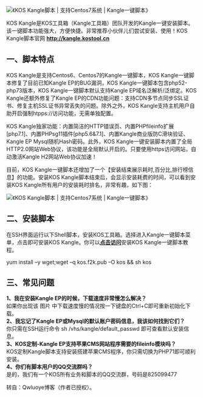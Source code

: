 <p><img layer-src="https://www.leapteam.cn/wp-content/uploads/2020/04/20200420151119.png.jpg" src="https://www.leapteam.cn/wp-content/uploads/2020/04/20200420151119.png.jpg" alt="《KOS Kangle脚本 | 支持Centos7系统 | Kangle一键脚本》" title="KOS Kangle脚本 | 支持Centos7系统 | Kangle一键脚本插图" /></p>
<p>KOS Kangle是KOS工具箱（Kangle工具箱）团队开发的Kangle一键安装脚本。该一键脚本功能强大，方便快捷。非常推荐小伙伴儿们尝试安装、使用！KOS Kangle脚本官网 <a title="" href="http://kangle.kostool.cn/" target="_blank" rel="noopener noreferrer" data-original-title="" rel="nofollow" ><strong>http://kangle.kostool.cn</strong></a></p>
<h2>一、脚本特点</h2>
<p>KOS Kangle是支持Centos6、Centos7的Kangle一键脚本，KOS Kangle一键脚本修复了目前已知Kangle EP的BUG漏洞，KOS Kangle一键脚本包含php52-php73版本，KOS Kangle一键脚本默认支持Kangle EP域名泛解析/泛绑定。KOS Kangle还额外修复了Kangle EP的CDN功能问题：支持CDN多节点同步SSL证书、修复主机SSL证书异常丢失的问题。除外之外，KOS Kangle支持主机用户自助开启强制htpps://访问功能，无需单独配置。</p>
<p>KOS Kangle独家功能：内置简洁的HTTP错误页、内置PHPfileinfo扩展[php7.1]、内置PHPsg11插件[php5.6&amp;7.1]、内置Kangle商业版防C滑块验证、Kangle EP Mysql随机Hash密码。此外，KOS Kangle一键安装脚本内置了全局HTTP2.0网站Web协议，该功能是全局默认开启的。只要使用https访问网站，自动激活Kangle H2网站Web协议加速！</p>
<p>目前，KOS Kangle一键脚本还增加了一个【安装结束展示耗时,百分比,排行榜信息】的功能。安装KOS Kangle脚本结束后，会显示安装耗费的时间，可以看到安装KOS Kangle所有用户的安装耗时排名，非常有趣，如下图：</p>
<p><img layer-src="https://www.leapteam.cn/wp-content/uploads/2020/04/20200420145750.png" src="https://www.leapteam.cn/wp-content/uploads/2020/04/20200420145750.png" alt="《KOS Kangle脚本 | 支持Centos7系统 | Kangle一键脚本》" title="KOS Kangle脚本 | 支持Centos7系统 | Kangle一键脚本插图1" /></p>
<h2>二、安装脚本</h2>
<p>在SSH界面运行以下Shell脚本，安装KOS工具箱。选择进入Kangle一键脚本菜单，点击即可安装KOS Kangle。你可以<strong><a title="" href="https://bbs.kostool.cn/thread-146.htm" target="_blank" rel="noopener noreferrer" data-original-title="" rel="nofollow" >点击访问</a></strong>安装KOS Kangle一键脚本教程。</p>
<div class="alert alert-info"><span class="pln">yum install </span><span class="pun">&#8211;</span><span class="pln">y wget</span><span class="pun">;</span><span class="pln">wget </span><span class="pun">&#8211;</span><span class="pln">q kos</span><span class="pun">.</span><span class="pln">f2k</span><span class="pun">.</span><span class="pln">pub </span><span class="pun">&#8211;</span><span class="pln">O kos </span><span class="pun">&amp;&amp;</span><span class="pln"> sh kos</span></div>
<h2>三、常见问题</h2>
<p><strong>1、我在安装Kangle EP的时候，下载速度非常慢怎么解决？</strong><br />
如果你出现该 图片 中下载速度慢的情况按一下键盘的Ctrl+C即可重新初始化下载。<br />
<strong>2、我忘记了Kangle EP或Mysql的默认账户密码信息，我该如何找到它们？</strong><br />
你只需在SSH运行命令 sh /vhs/kangle/default_passwd 即可查看默认安装信息。<br />
<strong>3、KOS定制-Kangle EP支持苹果CMS网站程序需要的fileinfo模块吗？</strong><br />
KOS定制Kangle脚本支持安装搭建苹果CMS程序，你只需切换为PHP71即可顺利安装。<br />
<strong>4、你们有脚本用户的QQ交流群吗？</strong><br />
是的，我们有一个KOS所有业务和脚本的QQ交流群，号码是825099477</p>
<p>转自：Qwluoye博客（作者已授权）。</p>
